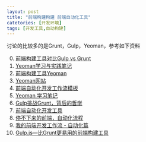 ```yaml
---
layout: post
title: "前端构建构建 前端自动化工具"
catetories: [开发环境]
tags: [开发工具,自动构建]
---
```


讨论的比较多的是Grunt，Gulp，Yeoman，参考如下资料

0. [前端构建工具对比Gulp vs Grunt][0]
0. [Yeoman学习与实践笔记][1]
0. [前端构建工具Yeoman][2]
0. [Yeoman网站][3]
0. [前端自动化开发工作流模板][4]
0. [Yeoman 学习笔记][5]
0. [Gulp挑战Grunt，背后的哲学][6]
0. [前端自动化开发工具][7]
0. [停不下来的前端，自动化流程][8]
0. [我的前端开发工作流 - 自动化篇][9]
0. [Gulp.js—比Grunt更易用的前端构建工具][10]


[0]: http://segmentfault.com/a/1190000002491282 "前端构建工具对比Gulp vs Grunt"
[1]: http://www.cnblogs.com/cocowool/archive/2013/03/09/2952003.html "Yeoman学习与实践笔记"
[2]: http://www.iinterest.net/2013/05/04/f2e-tool-yeoman/ "前端构建工具Yeoman"
[3]: http://yeoman.io/index.html "Yeoman网站"
[4]: http://segmentfault.com/a/1190000002413535 "前端自动化开发工作流模板"
[5]: http://www.cnblogs.com/zhining/p/3308277.html "Yeoman 学习笔记"
[6]: http://www.w3ctech.com/topic/74 "Gulp挑战Grunt，背后的哲学"
[7]: http://ju.outofmemory.cn/entry/85028 "前端自动化开发工具"
[8]: http://kb.cnblogs.com/page/501270/ "停不下来的前端，自动化流程"
[9]: http://segmentfault.com/a/1190000000312941 "我的前端开发工作流 - 自动化篇"
[10]: http://www.tuicool.com/articles/2YzUVf "Gulp.js—比Grunt更易用的前端构建工具"